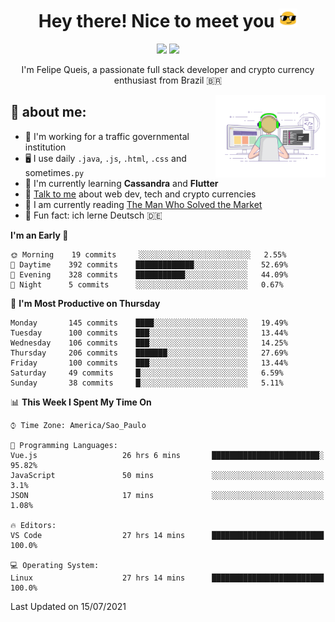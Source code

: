 
<h1 align="center">Hey there! Nice to meet you <img src="assets/sunglasses.gif" width="30"/></h1>

<p align="center">
  <a href="https://www.linkedin.com/in/fqueis"><img src="https://img.shields.io/badge/-LinkedIn-blue?style=flat&logo=Linkedin&logoColor=white" /></a>
  <a href="mailto:fqueis@gmail.com"><img src="https://img.shields.io/badge/-Gmail-c14438?style=flat&logo=Gmail&logoColor=white" /></a>
</p>

<p align="center">I'm Felipe Queis, a passionate full stack developer and crypto currency enthusiast from Brazil 🇧🇷</p>

<img width="35%" align="right" alt="fqueis" src="assets/profile.gif" /></p>

## 🤵 about me:

- 🏢 I'm working for a traffic governmental institution
- 🖥️ I use daily `.java`, `.js`, `.html`, `.css` and sometimes`.py`
- 🌱 I'm currently learning **Cassandra** and **Flutter**
- 💬 [Talk to me](https://github.com/fqueis/fqueis/discussions) about web dev, tech and crypto currencies
- 📖 I am currently reading [The Man Who Solved the Market](https://amzn.com/073521798X)
- 💭 Fun fact: ich lerne Deutsch 🇩🇪

<!--START_SECTION:waka-->
**I'm an Early 🐤** 

```text
🌞 Morning    19 commits     ░░░░░░░░░░░░░░░░░░░░░░░░░   2.55% 
🌆 Daytime    392 commits    █████████████░░░░░░░░░░░░   52.69% 
🌃 Evening    328 commits    ███████████░░░░░░░░░░░░░░   44.09% 
🌙 Night      5 commits      ░░░░░░░░░░░░░░░░░░░░░░░░░   0.67%

```
📅 **I'm Most Productive on Thursday** 

```text
Monday       145 commits    ████░░░░░░░░░░░░░░░░░░░░░   19.49% 
Tuesday      100 commits    ███░░░░░░░░░░░░░░░░░░░░░░   13.44% 
Wednesday    106 commits    ███░░░░░░░░░░░░░░░░░░░░░░   14.25% 
Thursday     206 commits    ███████░░░░░░░░░░░░░░░░░░   27.69% 
Friday       100 commits    ███░░░░░░░░░░░░░░░░░░░░░░   13.44% 
Saturday     49 commits     █░░░░░░░░░░░░░░░░░░░░░░░░   6.59% 
Sunday       38 commits     █░░░░░░░░░░░░░░░░░░░░░░░░   5.11%

```


📊 **This Week I Spent My Time On** 

```text
⌚︎ Time Zone: America/Sao_Paulo

💬 Programming Languages: 
Vue.js                   26 hrs 6 mins       ████████████████████████░   95.82% 
JavaScript               50 mins             ░░░░░░░░░░░░░░░░░░░░░░░░░   3.1% 
JSON                     17 mins             ░░░░░░░░░░░░░░░░░░░░░░░░░   1.08%

🔥 Editors: 
VS Code                  27 hrs 14 mins      █████████████████████████   100.0%

💻 Operating System: 
Linux                    27 hrs 14 mins      █████████████████████████   100.0%

```


 Last Updated on 15/07/2021
<!--END_SECTION:waka-->
